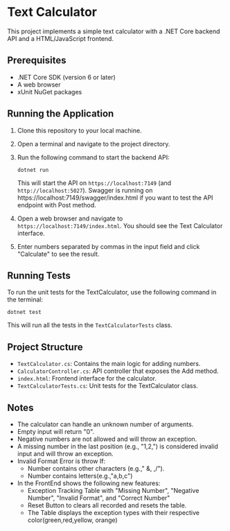 # Text Calculator

This project implements a simple text calculator with a .NET Core backend API and a HTML/JavaScript frontend.

## Prerequisites

- .NET Core SDK (version 6 or later)
- A web browser
- xUnit NuGet packages

## Running the Application

1. Clone this repository to your local machine.

2. Open a terminal and navigate to the project directory.

3. Run the following command to start the backend API:

   ```
   dotnet run
   ```

   This will start the API on `https://localhost:7149` (and `http://localhost:5027`).
   Swagger is running on https://localhost:7149/swagger/index.html if you want to test the API endpoint with Post method.

4. Open a web browser and navigate to `https://localhost:7149/index.html`. You should see the Text Calculator interface.

5. Enter numbers separated by commas in the input field and click "Calculate" to see the result.

## Running Tests

To run the unit tests for the TextCalculator, use the following command in the terminal:

```
dotnet test
```

This will run all the tests in the `TextCalculatorTests` class.

## Project Structure

- `TextCalculator.cs`: Contains the main logic for adding numbers.
- `CalculatorController.cs`: API controller that exposes the Add method.
- `index.html`: Frontend interface for the calculator.
- `TextCalculatorTests.cs`: Unit tests for the TextCalculator class.

## Notes

- The calculator can handle an unknown number of arguments.
- Empty input will return "0".
- Negative numbers are not allowed and will throw an exception.
- A missing number in the last position (e.g., "1,2,") is considered invalid input and will throw an exception.
- Invalid Format Error is throw If:
   - Number contains other characters (e.g.," &, ,/").
   - Number contains letters(e.g.,"a,b,c")
- In the FrontEnd shows the following new features:
  - Exception Tracking Table with "Missing Number", "Negative Number", "Invalid Format", and "Correct Number"
  - Reset Button to clears all recorded and resets the table.
  - The Table displays the exception types with their respective color(green,red,yellow, orange) 
 

 